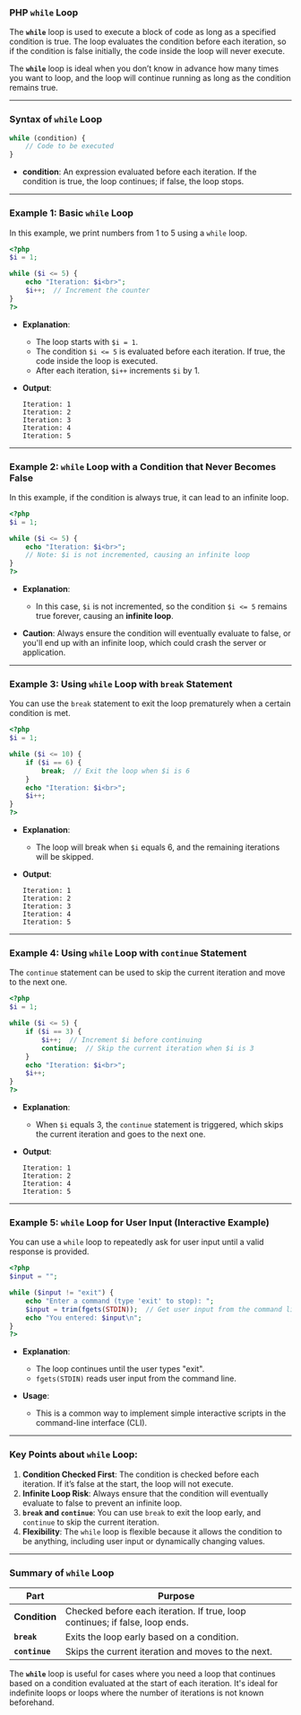 ### PHP `while` Loop

The **`while`** loop is used to execute a block of code as long as a specified condition is true. The loop evaluates the condition before each iteration, so if the condition is false initially, the code inside the loop will never execute.

The **`while`** loop is ideal when you don’t know in advance how many times you want to loop, and the loop will continue running as long as the condition remains true.

---

### Syntax of `while` Loop

```php
while (condition) {
    // Code to be executed
}
```

- **condition**: An expression evaluated before each iteration. If the condition is true, the loop continues; if false, the loop stops.
  
---

### Example 1: Basic `while` Loop

In this example, we print numbers from 1 to 5 using a `while` loop.

```php
<?php
$i = 1;

while ($i <= 5) {
    echo "Iteration: $i<br>";
    $i++;  // Increment the counter
}
?>
```

- **Explanation**:
  - The loop starts with `$i = 1`.
  - The condition `$i <= 5` is evaluated before each iteration. If true, the code inside the loop is executed.
  - After each iteration, `$i++` increments `$i` by 1.

- **Output**:
  ```
  Iteration: 1
  Iteration: 2
  Iteration: 3
  Iteration: 4
  Iteration: 5
  ```

---

### Example 2: `while` Loop with a Condition that Never Becomes False

In this example, if the condition is always true, it can lead to an infinite loop.

```php
<?php
$i = 1;

while ($i <= 5) {
    echo "Iteration: $i<br>";
    // Note: $i is not incremented, causing an infinite loop
}
?>
```

- **Explanation**:
  - In this case, `$i` is not incremented, so the condition `$i <= 5` remains true forever, causing an **infinite loop**.

- **Caution**: Always ensure the condition will eventually evaluate to false, or you'll end up with an infinite loop, which could crash the server or application.

---

### Example 3: Using `while` Loop with `break` Statement

You can use the `break` statement to exit the loop prematurely when a certain condition is met.

```php
<?php
$i = 1;

while ($i <= 10) {
    if ($i == 6) {
        break;  // Exit the loop when $i is 6
    }
    echo "Iteration: $i<br>";
    $i++;
}
?>
```

- **Explanation**:
  - The loop will break when `$i` equals 6, and the remaining iterations will be skipped.
  
- **Output**:
  ```
  Iteration: 1
  Iteration: 2
  Iteration: 3
  Iteration: 4
  Iteration: 5
  ```

---

### Example 4: Using `while` Loop with `continue` Statement

The `continue` statement can be used to skip the current iteration and move to the next one.

```php
<?php
$i = 1;

while ($i <= 5) {
    if ($i == 3) {
        $i++;  // Increment $i before continuing
        continue;  // Skip the current iteration when $i is 3
    }
    echo "Iteration: $i<br>";
    $i++;
}
?>
```

- **Explanation**:
  - When `$i` equals 3, the `continue` statement is triggered, which skips the current iteration and goes to the next one.

- **Output**:
  ```
  Iteration: 1
  Iteration: 2
  Iteration: 4
  Iteration: 5
  ```

---

### Example 5: `while` Loop for User Input (Interactive Example)

You can use a `while` loop to repeatedly ask for user input until a valid response is provided.

```php
<?php
$input = "";

while ($input != "exit") {
    echo "Enter a command (type 'exit' to stop): ";
    $input = trim(fgets(STDIN));  // Get user input from the command line
    echo "You entered: $input\n";
}
?>
```

- **Explanation**:
  - The loop continues until the user types "exit".
  - `fgets(STDIN)` reads user input from the command line.

- **Usage**:
  - This is a common way to implement simple interactive scripts in the command-line interface (CLI).

---

### Key Points about `while` Loop:

1. **Condition Checked First**: The condition is checked before each iteration. If it’s false at the start, the loop will not execute.
2. **Infinite Loop Risk**: Always ensure that the condition will eventually evaluate to false to prevent an infinite loop.
3. **`break` and `continue`**: You can use `break` to exit the loop early, and `continue` to skip the current iteration.
4. **Flexibility**: The `while` loop is flexible because it allows the condition to be anything, including user input or dynamically changing values.

---

### Summary of `while` Loop

| **Part**          | **Purpose**                                      |
|-------------------|--------------------------------------------------|
| **Condition**     | Checked before each iteration. If true, loop continues; if false, loop ends. |
| **`break`**        | Exits the loop early based on a condition.      |
| **`continue`**     | Skips the current iteration and moves to the next. |

The **`while`** loop is useful for cases where you need a loop that continues based on a condition evaluated at the start of each iteration. It's ideal for indefinite loops or loops where the number of iterations is not known beforehand.
